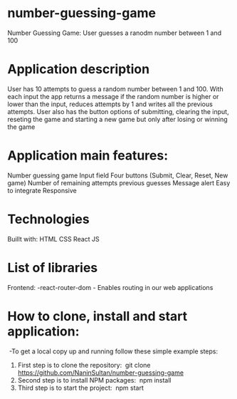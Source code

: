 # number-guessing-game
Number Guessing Game: User guesses a ranodm number between 1 and 100

# Application description
User has 10 attempts to guess a random number between 1 and 100. 
With each input the app returns a message if the random number is higher or lower than the input, reduces attempts by 1 and writes all the previous attempts. 
User also has the button options of submitting, clearing the input, reseting the game and starting a new game but only after losing or winning the game

# Application main features:

Number guessing game
Input field
Four buttons (Submit, Clear, Reset, New game)
Number of remaining attempts
previous guesses
Message alert
Easy to integrate
Responsive

# Technologies

Buillt with:
HTML
CSS
React JS

# List of libraries

Frontend:
-react-router-dom - Enables routing in our web applications

# How to clone, install and start application:
​
-To get a local copy up and running follow these simple example steps:
​
1. First step is to clone the repository:
​
git clone https://github.com/NaninSultan/number-guessing-game
​
2. Second step is to install NPM packages:
​
npm install
​
3. Third step is to start the project:
​
npm start